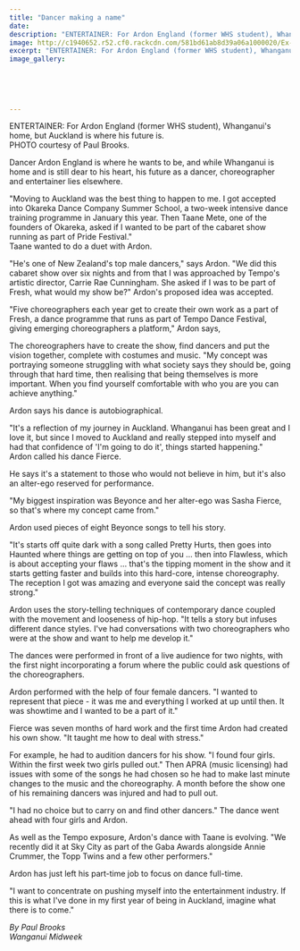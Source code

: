 ```yaml
---
title: "Dancer making a name"
date: 
description: "ENTERTAINER: For Ardon England (former WHS student), Whanganui's home, but Auckland is where his future is, Wanganui Midweek article on 3 November 2016..."
image: http://c1940652.r52.cf0.rackcdn.com/581bd61ab8d39a06a1000020/Ex-Ardon-England-dancer-making-a-name-Midweek-3-Nov-2016.jpg
excerpt: "ENTERTAINER: For Ardon England (former WHS student), Whanganui's home, but Auckland is where his future is, Midweek article on 3 November 2016..."
image_gallery:
    
    
    
    
    
---
```


<p>ENTERTAINER: For Ardon England (former WHS student),&nbsp;Whanganui's home, but Auckland is where his future is.<br />PHOTO courtesy of Paul Brooks. &nbsp;</p>
<p>Dancer Ardon England is where he wants to be, and while Whanganui is home and is still dear to his heart, his future as a dancer, choreographer and entertainer lies elsewhere.</p>
<p>"Moving to Auckland was the best thing to happen to me. I got accepted into Okareka Dance Company Summer School, a two-week intensive dance training programme in January this year. Then Taane Mete, one of the founders of Okareka, asked if I wanted to be part of the cabaret show running as part of Pride Festival."<br />Taane wanted to do a duet with Ardon.</p>
<p>"He's one of New Zealand's top male dancers," says Ardon. "We did this cabaret show over six nights and from that I was approached by Tempo's artistic director, Carrie Rae Cunningham. She asked if I was to be part of Fresh, what would my show be?" Ardon's proposed idea was accepted.</p>
<p>"Five choreographers each year get to create their own work as a part of Fresh, a dance programme that runs as part of Tempo Dance Festival, giving emerging choreographers a platform," Ardon says,</p>
<p>The choreographers have to create the show, find dancers and put the vision together, complete with costumes and music. "My concept was portraying someone struggling with what society says they should be, going through that hard time, then realising that being themselves is more important. When you find yourself comfortable with who you are you can achieve anything."</p>
<p>Ardon says his dance is autobiographical.</p>
<p>"It's a reflection of my journey in Auckland. Whanganui has been great and I love it, but since I moved to Auckland and really stepped into myself and had that confidence of 'I'm going to do it', things started happening."<br />Ardon called his dance Fierce.</p>
<p>He says it's a statement to those who would not believe in him, but it's also an alter-ego reserved for performance.</p>
<p>"My biggest inspiration was Beyonce and her alter-ego was Sasha Fierce, so that's where my concept came from."</p>
<p>Ardon used pieces of eight Beyonce songs to tell his story.</p>
<p>"It's starts off quite dark with a song called Pretty Hurts, then goes into Haunted where things are getting on top of you ... then into Flawless, which is about accepting your flaws ... that's the tipping moment in the show and it starts getting faster and builds into this hard-core, intense choreography. The reception I got was amazing and everyone said the concept was really strong."</p>
<p>Ardon uses the story-telling techniques of contemporary dance coupled with the movement and looseness of hip-hop. "It tells a story but infuses different dance styles. I've had conversations with two choreographers who were at the show and want to help me develop it."</p>
<p>The dances were performed in front of a live audience for two nights, with the first night incorporating a forum where the public could ask questions of the choreographers.</p>
<p>Ardon performed with the help of four female dancers. "I wanted to represent that piece - it was me and everything I worked at up until then. It was showtime and I wanted to be a part of it."</p>
<p>Fierce was seven months of hard work and the first time Ardon had created his own show. "It taught me how to deal with stress."</p>
<p>For example, he had to audition dancers for his show. "I found four girls. Within the first week two girls pulled out." Then APRA (music licensing) had issues with some of the songs he had chosen so he had to make last minute changes to the music and the choreography. A month before the show one of his remaining dancers was injured and had to pull out.</p>
<p>"I had no choice but to carry on and find other dancers." The dance went ahead with four girls and Ardon.</p>
<p>As well as the Tempo exposure, Ardon's dance with Taane is evolving. "We recently did it at Sky City as part of the Gaba Awards alongside Annie Crummer, the Topp Twins and a few other performers."</p>
<p>Ardon has just left his part-time job to focus on dance full-time.</p>
<p>"I want to concentrate on pushing myself into the entertainment industry. If this is what I've done in my first year of being in Auckland, imagine what there is to come."</p>
<p><em>By Paul Brooks</em><br /><em>Wanganui Midweek&nbsp;</em></p>

